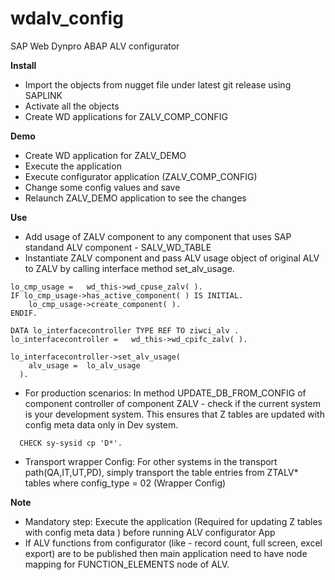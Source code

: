 # wdalv_config
SAP Web Dynpro ABAP ALV configurator


**Install**
* Import the objects from nugget file under latest git release using SAPLINK
* Activate all the objects
* Create WD applications for ZALV_COMP_CONFIG

**Demo**
* Create WD application for ZALV_DEMO
* Execute the application
* Execute configurator application (ZALV_COMP_CONFIG)
* Change some config values and save
* Relaunch ZALV_DEMO application to see the changes


**Use**
- Add usage of ZALV component to any component that uses SAP standand ALV component - SALV_WD_TABLE
- Instantiate ZALV component and pass ALV usage object of original ALV to ZALV by calling interface method set_alv_usage. 

```abap
lo_cmp_usage =   wd_this->wd_cpuse_zalv( ).
IF lo_cmp_usage->has_active_component( ) IS INITIAL.
    lo_cmp_usage->create_component( ).
ENDIF.

DATA lo_interfacecontroller TYPE REF TO ziwci_alv .
lo_interfacecontroller =   wd_this->wd_cpifc_zalv( ).

lo_interfacecontroller->set_alv_usage(
    alv_usage =  lo_alv_usage
  ).
```

- For production scenarios: In method UPDATE_DB_FROM_CONFIG of component controller of component ZALV - check if the current system is your development system. This ensures that Z tables are updated with config meta data only in Dev system. 

```abap
  CHECK sy-sysid cp 'D*'.
```
- Transport wrapper Config: For other systems in the transport path(QA,IT,UT,PD), simply transport the table entries from ZTALV* tables where config_type = 02 (Wrapper Config)

**Note**
- Mandatory step: Execute the application (Required for updating Z tables with config meta data ) before running ALV configurator App
- If ALV functions from configurator (like - record count, full screen, excel export) are to be published then main application need to have node mapping for FUNCTION_ELEMENTS node of ALV. 

